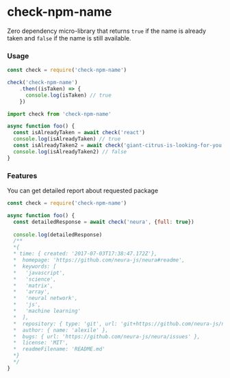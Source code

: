 # check-npm-name

Zero dependency micro-library that returns `true` if the name is already taken and `false` if the name is still available.

### Usage

```javascript
const check = require('check-npm-name')

check('check-npm-name')
    .then((isTaken) => {
      console.log(isTaken) // true
    })
```

```javascript
import check from 'check-npm-name'

async function foo() {
  const isAlreadyTaken = await check('react')
  console.log(isAlreadyTaken) // true
  const isAlreadyTaken2 = await check('giant-citrus-is-looking-for-you')
  console.log(isAlreadyTaken2) // false
}
```

### Features
You can get detailed report about requested package
```javascript
const check = require('check-npm-name')

async function foo() {
  const detailedResponse = await check('neura', {full: true})
  
  console.log(detailedResponse)
  /**
  *{
  * time: { created: '2017-07-03T17:38:47.172Z'},
  *  homepage: 'https://github.com/neura-js/neura#readme',
  *  keywords: [
  *   'javascript',
  *   'science',
  *   'matrix',
  *   'array',
  *   'neural network',
  *   'js',
  *   'machine learning'
  *  ],
  *  repository: { type: 'git', url: 'git+https://github.com/neura-js/neura.git' },
  *  author: { name: 'alexile' },
  *  bugs: { url: 'https://github.com/neura-js/neura/issues' },
  *  license: 'MIT',
  *  readmeFilename: 'README.md'
  *}
  */
}
```
